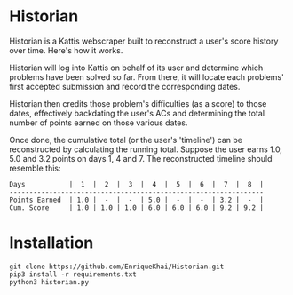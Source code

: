 # Historian

Historian is a Kattis webscraper built to reconstruct a user's score history
over time. Here's how it works.

Historian will log into Kattis on behalf of its user and determine which problems
have been solved so far. From there, it will locate each problems' first accepted
submission and record the corresponding dates.

Historian then credits those problem's difficulties (as a score) to those dates,
effectively backdating the user's ACs and determining the total number of points
earned on those various dates.

Once done, the cumulative total (or the user's 'timeline') can be reconstructed by
calculating the running total. Suppose the user earns 1.0, 5.0 and 3.2 points on
days 1, 4 and 7. The reconstructed timeline should resemble this:

```
Days           |  1  |  2  |  3  |  4  |  5  |  6  |  7  |  8  |
----------------------------------------------------------------
Points Earned  | 1.0 |  -  |  -  | 5.0 |  -  |  -  | 3.2 |  -  |
Cum. Score     | 1.0 | 1.0 | 1.0 | 6.0 | 6.0 | 6.0 | 9.2 | 9.2 |
```


# Installation

```
git clone https://github.com/EnriqueKhai/Historian.git
pip3 install -r requirements.txt
python3 historian.py
```
